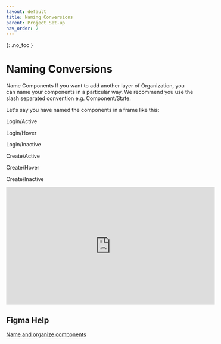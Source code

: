 ```yaml
---
layout: default
title: Naming Conversions
parent: Project Set-up
nav_order: 2
---
```


{: .no_toc }

#  Naming Conversions

Name Components
If you want to add another layer of Organization, you can name your components in a particular way. We recommend you use the slash separated convention e.g. Component/State.

Let's say you have named the components in a frame like this:

Login/Active

Login/Hover

Login/Inactive

Create/Active

Create/Hover

Create/Inactive


<iframe width="560" height="315" src="https://www.youtube.com/embed/hEUO-9s7db4" title="YouTube video player" frameborder="0" allow="accelerometer; autoplay; clipboard-write; encrypted-media; gyroscope; picture-in-picture" allowfullscreen></iframe>

## Figma Help
[Name and organize components](https://help.figma.com/hc/en-us/articles/360038663994-Name-and-organize-components#:~:text=Figma%20uses%20the%20slash%20naming,create%20another%20level%20of%20hierarchy.&text=The%20text%20before%20the%20first,name%20of%20the%20component%20set.)
